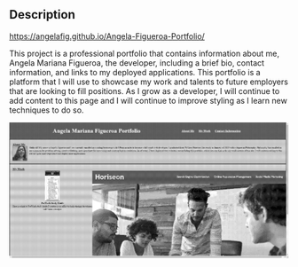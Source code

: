 # <Angela-Mariana-Figueroa-Portfolio>

## Description

https://angelafig.github.io/Angela-Figueroa-Portfolio/

This project is a professional portfolio that contains information about me, Angela Mariana Figueroa, the developer, including a brief bio, contact information, and links to my deployed applications.  This portfolio is a platform that I will use to showcase my work and talents to future employers that are looking to fill positions.  As I grow as a developer, I will continue to add content to this page and I will continue to improve styling as I learn new techniques to do so.  

<!-- Note: I have struggled with adding flexbox correctly.  I have also struggled with making the site responsive.  My media queries need to be adjusted-->



![photo of deployed site](img/Angela%20Figueroa_Portfolio.png)


